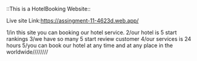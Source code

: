 ::This is a HotelBooking Website::

Live site Link:https://assingment-11-4623d.web.app/

1/in this site you can booking our hotel service.
2/our hotel is 5 start rankings
3/we have so many 5 start review customer
4/our services is 24 hours
5/you can book our hotel at any time and at any place in the worldwide////////